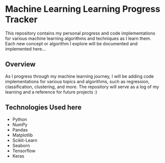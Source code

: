 # Machine Learning Learning Progress Tracker

This repository contains my personal progress and code implementations for various machine learning algorithms and techniques as I learn them. Each new concept or algorithm I explore will be documented and implemented here...

## Overview

As I progress through my machine learning journey, I will be adding code implementations for various topics and algorithms, such as regression, classification, clustering, and more. The repository will serve as a log of my learning and a reference for future projects :)

## Technologies Used here
   
- Python
- NumPy
- Pandas
- Matplotlib
- Scikit-Learn
- Seaborn 
- Tensorflow
- Keras

